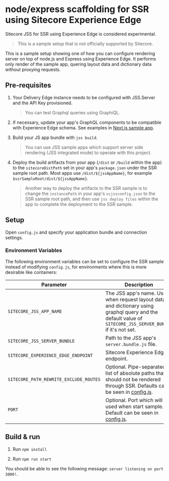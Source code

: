 # node/express scaffolding for SSR using Sitecore Experience Edge

Sitecore JSS for SSR using Experience Edge is considered experimental.

> This is a sample setup that is not officially supported by Sitecore.

This is a sample setup showing one of how you can configure rendering server on top of node.js and Express using Experience Edge. It performs only render of the sample app, quering layout data and dictionary data without proxying requests.

## Pre-requisites

1. Your Delivery Edge instance needs to be configured with JSS.Server and the API Key provisioned.

	> You can test Graphql queries using GraphiQL.

1. If necessary, update your app's GraphQL components to be compatible with Experience Edge schema. See examples in [Next.js sample app](../nextjs).

1. Build your JS app bundle with `jss build`.

	> You can use JSS sample apps which support server side rendering (JSS integrated mode) to operate with this project.

1. Deploy the build artifacts from your app (`/dist` or `/build` within the app) to the `sitecoreDistPath` set in your app's `package.json` under the SSR sample root path. Most apps use `/dist/${jssAppName}`, for example `$ssrSampleRoot/dist/${jssAppName}`.

	> Another way to deploy the artifacts to the SSR sample is to change the `instancePath` in your app's `scjssconfig.json` to the SSR sample root path, and then use `jss deploy files` within the app to complete the deployment to the SSR sample.

## Setup

Open `config.js` and specify your application bundle and connection settings.

### Environment Variables

The following environment variables can be set to configure the SSR sample instead of modifying `config.js`, for environments where this is more desirable like containers:

| Parameter                              | Description                                                                                                                                                      |
| -------------------------------------- | ---------------------------------------------------------------------------------------------------------------------------------------------------------------- |
| `SITECORE_JSS_APP_NAME`                | The JSS app's name. Used when request layout data and dictionary using graphql query and the default value of `SITECORE_JSS_SERVER_BUNDLE` if it's not set. |
| `SITECORE_JSS_SERVER_BUNDLE`           | Path to the JSS app's `server.bundle.js` file.        																																									                          |
| `SITECORE_EXPERIENCE_EDGE_ENDPOINT`    | Sitecore Experience Edge endpoint.																																																				                        |
| `SITECORE_PATH_REWRITE_EXCLUDE_ROUTES` | Optional. Pipe-separated list of absolute paths that should not be rendered through SSR. Defaults can be seen in [config.js](./config.js).                       |
| `PORT` 																 | Optional. Port which will be used when start sample. Default can be seen in [config.js](./config.js).                                                            |

## Build & run

1. Run `npm install`

1. Run `npm run start`

You should be able to see the following message:
`server listening on port 3000!`.
